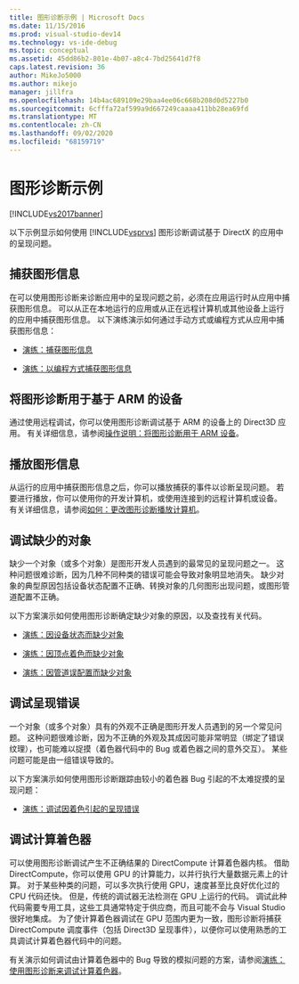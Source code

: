 ```yaml
---
title: 图形诊断示例 | Microsoft Docs
ms.date: 11/15/2016
ms.prod: visual-studio-dev14
ms.technology: vs-ide-debug
ms.topic: conceptual
ms.assetid: 45dd86b2-801e-4b07-a8c4-7bd25641d7f8
caps.latest.revision: 36
author: MikeJo5000
ms.author: mikejo
manager: jillfra
ms.openlocfilehash: 14b4ac689109e29baa4ee06c668b208d0d5227b0
ms.sourcegitcommit: 6cfffa72af599a9d667249caaaa411bb28ea69fd
ms.translationtype: MT
ms.contentlocale: zh-CN
ms.lasthandoff: 09/02/2020
ms.locfileid: "68159719"
---
```

# <a name="graphics-diagnostics-examples"></a>图形诊断示例
[!INCLUDE[vs2017banner](../includes/vs2017banner.md)]

以下示例显示如何使用 [!INCLUDE[vsprvs](../includes/vsprvs-md.md)] 图形诊断调试基于 DirectX 的应用中的呈现问题。  
  
## <a name="capturing-graphics-information"></a>捕获图形信息  
 在可以使用图形诊断来诊断应用中的呈现问题之前，必须在应用运行时从应用中捕获图形信息。 可以从正在本地运行的应用或从正在远程计算机或其他设备上运行的应用中捕获图形信息。 以下演练演示如何通过手动方式或编程方式从应用中捕获图形信息：  
  
- [演练：捕获图形信息](../debugger/walkthrough-capturing-graphics-information.md)  
  
- [演练：以编程方式捕获图形信息](../debugger/walkthrough-capturing-graphics-information-programmatically.md)  
  
## <a name="use-graphics-diagnostics-with-an-arm-based-device"></a>将图形诊断用于基于 ARM 的设备  
 通过使用远程调试，你可以使用图形诊断调试基于 ARM 的设备上的 Direct3D 应用。 有关详细信息，请参阅[操作说明：将图形诊断用于 ARM 设备](../debugger/how-to-use-graphics-diagnostics-with-an-arm-device.md)。  
  
## <a name="playing-back-graphics-information"></a>播放图形信息  
 从运行的应用中捕获图形信息之后，你可以播放捕获的事件以诊断呈现问题。 若要进行播放，你可以使用你的开发计算机，或使用连接到的远程计算机或设备。 有关详细信息，请参阅[如何：更改图形诊断播放计算机](../debugger/how-to-change-the-graphics-diagnostics-playback-machine.md)。  
  
## <a name="debugging-missing-objects"></a>调试缺少的对象  
 缺少一个对象（或多个对象）是图形开发人员遇到的最常见的呈现问题之一。 这种问题很难诊断，因为几种不同种类的错误可能会导致对象明显地消失。 缺少对象的典型原因包括设备状态配置不正确、转换对象的几何图形出现问题，或图形管道配置不正确。  
  
 以下方案演示如何使用图形诊断确定缺少对象的原因，以及查找有关代码。  
  
- [演练：因设备状态而缺少对象](../debugger/walkthrough-missing-objects-due-to-device-state.md)  
  
- [演练：因顶点着色而缺少对象](../debugger/walkthrough-missing-objects-due-to-vertex-shading.md)  
  
- [演练：因管道误配置而缺少对象](../debugger/walkthrough-missing-objects-due-to-misconfigured-pipeline.md)  
  
## <a name="debugging-rendering-errors"></a>调试呈现错误  
 一个对象（或多个对象）具有的外观不正确是图形开发人员遇到的另一个常见问题。 这种问题很难诊断，因为不正确的外观及其成因可能非常明显（绑定了错误纹理），也可能难以捉摸（着色器代码中的 Bug 或着色器之间的意外交互）。 某些问题可能是由一组错误导致的。  
  
 以下方案演示如何使用图形诊断跟踪由较小的着色器 Bug 引起的不太难捉摸的呈现问题：  
  
- [演练：调试因着色引起的呈现错误](../debugger/walkthrough-debugging-rendering-errors-due-to-shading.md)  
  
## <a name="debugging-compute-shaders"></a>调试计算着色器  
 可以使用图形诊断调试产生不正确结果的 DirectCompute 计算着色器内核。 借助 DirectCompute，你可以使用 GPU 的计算能力，以并行执行大量数据元素上的计算。 对于某些种类的问题，可以多次执行使用 GPU，速度甚至比良好优化过的 CPU 代码还快。 但是，传统的调试器无法检测在 GPU 上运行的代码。 调试此种代码需要专用工具，这些工具通常特定于供应商，而且可能不会与 Visual Studio 很好地集成。 为了使计算着色器调试在 GPU 范围内更为一致，图形诊断将捕获 DirectCompute 调度事件（包括 Direct3D 呈现事件），以便你可以使用熟悉的工具调试计算着色器代码中的问题。  
  
 有关演示如何调试由计算着色器中的 Bug 导致的模拟问题的方案，请参阅[演练：使用图形诊断来调试计算着色器](../debugger/walkthrough-using-graphics-diagnostics-to-debug-a-compute-shader.md)。
